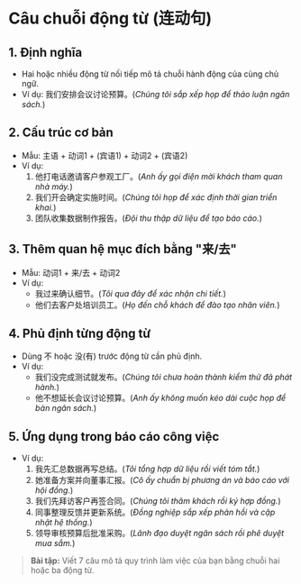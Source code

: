 # Câu chuỗi động từ (连动句)

## 1. Định nghĩa
- Hai hoặc nhiều động từ nối tiếp mô tả chuỗi hành động của cùng chủ ngữ.
- Ví dụ: 我们安排会议讨论预算。(_Chúng tôi sắp xếp họp để thảo luận ngân sách._)

## 2. Cấu trúc cơ bản
- Mẫu: 主语 + 动词1 + (宾语1) + 动词2 + (宾语2)
- Ví dụ:
  1. 他打电话邀请客户参观工厂。(_Anh ấy gọi điện mời khách tham quan nhà máy._)
  2. 我们开会确定实施时间。(_Chúng tôi họp để xác định thời gian triển khai._)
  3. 团队收集数据制作报告。(_Đội thu thập dữ liệu để tạo báo cáo._)

## 3. Thêm quan hệ mục đích bằng "来/去"
- Mẫu: 动词1 + 来/去 + 动词2
- Ví dụ:
  - 我过来确认细节。(_Tôi qua đây để xác nhận chi tiết._)
  - 他们去客户处培训员工。(_Họ đến chỗ khách để đào tạo nhân viên._)

## 4. Phủ định từng động từ
- Dùng 不 hoặc 没(有) trước động từ cần phủ định.
- Ví dụ:
  - 我们没完成测试就发布。(_Chúng tôi chưa hoàn thành kiểm thử đã phát hành._)
  - 他不想延长会议讨论预算。(_Anh ấy không muốn kéo dài cuộc họp để bàn ngân sách._)

## 5. Ứng dụng trong báo cáo công việc
- Ví dụ:
  1. 我先汇总数据再写总结。(_Tôi tổng hợp dữ liệu rồi viết tóm tắt._)
  2. 她准备方案并向董事汇报。(_Cô ấy chuẩn bị phương án và báo cáo với hội đồng._)
  3. 我们先拜访客户再签合同。(_Chúng tôi thăm khách rồi ký hợp đồng._)
  4. 同事整理反馈并更新系统。(_Đồng nghiệp sắp xếp phản hồi và cập nhật hệ thống._)
  5. 领导审核预算后批准采购。(_Lãnh đạo duyệt ngân sách rồi phê duyệt mua sắm._)

> **Bài tập:** Viết 7 câu mô tả quy trình làm việc của bạn bằng chuỗi hai hoặc ba động từ.
